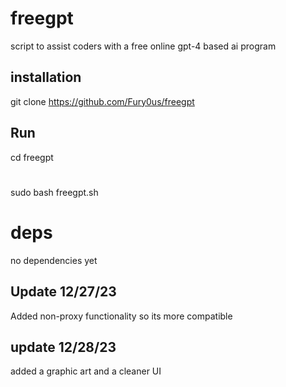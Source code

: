 # freegpt
script to assist coders with a free online gpt-4 based ai program
## installation
git clone https://github.com/Fury0us/freegpt
## Run
cd freegpt
#
sudo bash freegpt.sh
# deps
no dependencies yet
## Update 12/27/23
Added non-proxy functionality so its more compatible
## update 12/28/23
added a graphic art and a cleaner UI
